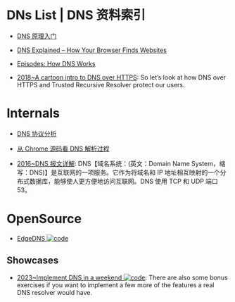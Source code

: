# DNs List | DNS 资料索引

- [DNS 原理入门](http://www.ruanyifeng.com/blog/2016/06/dns.html)

- [DNS Explained – How Your Browser Finds Websites](https://scotch.io/tutorials/dns-explained-how-your-browser-finds-websites)

- [Episodes: How DNS Works](https://howdns.works/episodes/)

- [2018~A cartoon intro to DNS over HTTPS](https://parg.co/mb7): So let’s look at how DNS over HTTPS and Trusted Recursive Resolver protect our users.

# Internals

- [DNS 协议分析](http://blog.cyeam.com/network/2015/01/29/dns)

- [从 Chrome 源码看 DNS 解析过程](https://mp.weixin.qq.com/s/K7rdF82yi-yGk5-aN9Se8A)

- [2016~DNS 报文详解](https://parg.co/U8z): DNS【域名系统：(英文：Domain Name System，缩写：DNS)】是互联网的一项服务。它作为将域名和 IP 地址相互映射的一个分布式数据库，能够使人更方便地访问互联网。DNS 使用 TCP 和 UDP 端口 53。

# OpenSource

- [EdgeDNS ![code](https://ng-tech.icu/assets/code.svg)](https://github.com/jedisct1/edgedns)

## Showcases

- [2023~Implement DNS in a weekend ![code](https://ng-tech.icu/assets/code.svg)](https://implement-dns.wizardzines.com/index.html): There are also some bonus exercises if you want to implement a few more of the features a real DNS resolver would have.
